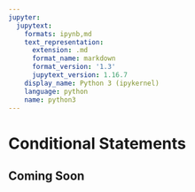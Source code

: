 ```yaml
---
jupyter:
  jupytext:
    formats: ipynb,md
    text_representation:
      extension: .md
      format_name: markdown
      format_version: '1.3'
      jupytext_version: 1.16.7
    display_name: Python 3 (ipykernel)
    language: python
    name: python3
---
```


# Conditional Statements

## Coming Soon
